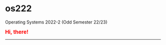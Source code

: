 # os222
Operating Systems 2022-2 (Odd Semester 22/23)

<span style="color:red; font-weight:bold; font-size:larger;">Hi, there! </span>
<hr>
